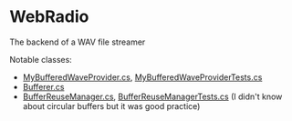 # WebRadio

The backend of a WAV file streamer

Notable classes: 
  - [MyBufferedWaveProvider.cs](https://github.com/ErnestX/WebRadio/blob/master/Radio/MyBufferedWaveProvider.cs), [MyBufferedWaveProviderTests.cs](https://github.com/ErnestX/WebRadio/blob/master/Radio.UnitTests/MyBufferedWaveProviderTests.cs)
  - [Bufferer.cs](https://github.com/ErnestX/WebRadio/blob/master/Radio/Bufferer.cs)
  - [BufferReuseManager.cs](https://github.com/ErnestX/WebRadio/blob/master/Radio/BufferReuseManager.cs), [BufferReuseManagerTests.cs](https://github.com/ErnestX/WebRadio/blob/master/Radio.UnitTests/BufferReuseManagerTests.cs) (I didn't know about circular buffers but it was good practice) 

